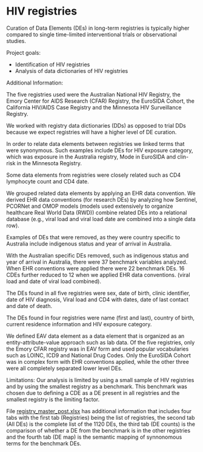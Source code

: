 # HIV registries


Curation of Data Elements (DEs) in long-term registries is typically higher compared to single time-limited interventional trials or observational studies.

Project goals:

- Identification of HIV registries
- Analysis of data dictionaries of HIV registries

Additional Information:

The five registries used were the Australian National HIV Registry, the Emory Center for AIDS Research (CFAR) Registry, the EuroSIDA Cohort, the California HIV/AIDS Case Registry and the Minnesota HIV Surveillance Registry.

We worked with registry data dictionaries (DDs) as opposed to trial DDs because we expect registries will have a higher level of DE curation. 

In order to relate data elements between registries we linked terms that were synonymous. Such examples include DEs for HIV exposure category, which was exposure in the Australia registry, Mode in EuroSIDA and clin-risk in the Minnesota Registry.

Some data elements from registries were closely related such as CD4 lymphocyte count and CD4 date.

We grouped related data elements by applying an EHR data convention. We derived EHR data conventions (for research DEs) by analyzing how Sentinel, PCORNet and OMOP models (models used extensively to organize healthcare Real World Data (RWD)) combine related DEs into a relational database (e.g., viral load and viral load date are combined into a single data row).

Examples of DEs that were removed, as they were country specific to Australia include indigenous status and year of arrival in Australia.

With the Australian specific DEs removed, such as indigenous status and year of arrival in Australia, there were 37 benchmark variables analyzed. When EHR conventions were applied there were 22 benchmark DEs. 16 CDEs further reduced to 12 when we applied EHR data conventions. (viral load and date of viral load combined). 

The DEs found in all five registries were sex, date of birth, clinic identifier, date of HIV diagnosis, Viral load and CD4 with dates, date of last contact and date of death.

The DEs found in four registries were name (first and last), country of birth, current residence information and HIV exposure category.

We defined EAV data element as a data element that is organized as an entity-attribute-value approach such as lab data. Of the five registries, only the Emory CFAR registry was in EAV form and used popular vocabularies such as LOINC, ICD9 and National Drug Codes. Only the EuroSIDA Cohort was in complex form with EHR conventions applied, while the other three were all completely separated lower level DEs.

Limitations: Our analysis is limited by using a small sample of HIV registries and by using the smallest registry as a benchmark. This benchmark was chosen due to defining a CDE as a DE present in all registries and the smallest registry is the limiting factor.

File [registry_master_post.xlsx](registry_master_post.xlsx) has additional information that includes four tabs with the first tab (Registries) being the list of registries, the second tab (All DEs) is the complete list of the 1120 DEs, the third tab (DE counts) is the comparison of whether a DE from the benchmark is in the other registries and the fourth tab (DE map) is the semantic mapping of synnonomous terms for the benchmark DEs.
